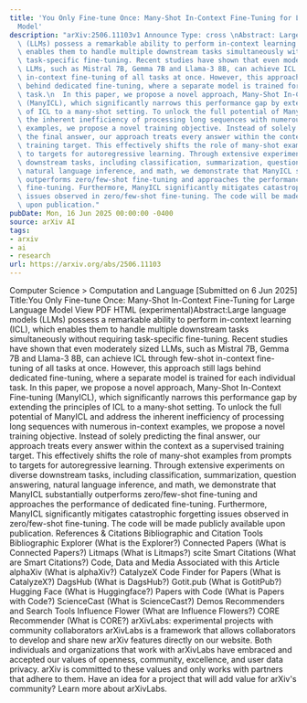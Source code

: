 ```yaml
---
title: 'You Only Fine-tune Once: Many-Shot In-Context Fine-Tuning for Large Language
  Model'
description: "arXiv:2506.11103v1 Announce Type: cross \nAbstract: Large language models\
  \ (LLMs) possess a remarkable ability to perform in-context learning (ICL), which\
  \ enables them to handle multiple downstream tasks simultaneously without requiring\
  \ task-specific fine-tuning. Recent studies have shown that even moderately sized\
  \ LLMs, such as Mistral 7B, Gemma 7B and Llama-3 8B, can achieve ICL through few-shot\
  \ in-context fine-tuning of all tasks at once. However, this approach still lags\
  \ behind dedicated fine-tuning, where a separate model is trained for each individual\
  \ task.\n  In this paper, we propose a novel approach, Many-Shot In-Context Fine-tuning\
  \ (ManyICL), which significantly narrows this performance gap by extending the principles\
  \ of ICL to a many-shot setting. To unlock the full potential of ManyICL and address\
  \ the inherent inefficiency of processing long sequences with numerous in-context\
  \ examples, we propose a novel training objective. Instead of solely predicting\
  \ the final answer, our approach treats every answer within the context as a supervised\
  \ training target. This effectively shifts the role of many-shot examples from prompts\
  \ to targets for autoregressive learning. Through extensive experiments on diverse\
  \ downstream tasks, including classification, summarization, question answering,\
  \ natural language inference, and math, we demonstrate that ManyICL substantially\
  \ outperforms zero/few-shot fine-tuning and approaches the performance of dedicated\
  \ fine-tuning. Furthermore, ManyICL significantly mitigates catastrophic forgetting\
  \ issues observed in zero/few-shot fine-tuning. The code will be made publicly available\
  \ upon publication."
pubDate: Mon, 16 Jun 2025 00:00:00 -0400
source: arXiv AI
tags:
- arxiv
- ai
- research
url: https://arxiv.org/abs/2506.11103
---
```


Computer Science > Computation and Language
[Submitted on 6 Jun 2025]
Title:You Only Fine-tune Once: Many-Shot In-Context Fine-Tuning for Large Language Model
View PDF HTML (experimental)Abstract:Large language models (LLMs) possess a remarkable ability to perform in-context learning (ICL), which enables them to handle multiple downstream tasks simultaneously without requiring task-specific fine-tuning. Recent studies have shown that even moderately sized LLMs, such as Mistral 7B, Gemma 7B and Llama-3 8B, can achieve ICL through few-shot in-context fine-tuning of all tasks at once. However, this approach still lags behind dedicated fine-tuning, where a separate model is trained for each individual task.
In this paper, we propose a novel approach, Many-Shot In-Context Fine-tuning (ManyICL), which significantly narrows this performance gap by extending the principles of ICL to a many-shot setting. To unlock the full potential of ManyICL and address the inherent inefficiency of processing long sequences with numerous in-context examples, we propose a novel training objective. Instead of solely predicting the final answer, our approach treats every answer within the context as a supervised training target. This effectively shifts the role of many-shot examples from prompts to targets for autoregressive learning. Through extensive experiments on diverse downstream tasks, including classification, summarization, question answering, natural language inference, and math, we demonstrate that ManyICL substantially outperforms zero/few-shot fine-tuning and approaches the performance of dedicated fine-tuning. Furthermore, ManyICL significantly mitigates catastrophic forgetting issues observed in zero/few-shot fine-tuning. The code will be made publicly available upon publication.
References & Citations
Bibliographic and Citation Tools
Bibliographic Explorer (What is the Explorer?)
Connected Papers (What is Connected Papers?)
Litmaps (What is Litmaps?)
scite Smart Citations (What are Smart Citations?)
Code, Data and Media Associated with this Article
alphaXiv (What is alphaXiv?)
CatalyzeX Code Finder for Papers (What is CatalyzeX?)
DagsHub (What is DagsHub?)
Gotit.pub (What is GotitPub?)
Hugging Face (What is Huggingface?)
Papers with Code (What is Papers with Code?)
ScienceCast (What is ScienceCast?)
Demos
Recommenders and Search Tools
Influence Flower (What are Influence Flowers?)
CORE Recommender (What is CORE?)
arXivLabs: experimental projects with community collaborators
arXivLabs is a framework that allows collaborators to develop and share new arXiv features directly on our website.
Both individuals and organizations that work with arXivLabs have embraced and accepted our values of openness, community, excellence, and user data privacy. arXiv is committed to these values and only works with partners that adhere to them.
Have an idea for a project that will add value for arXiv's community? Learn more about arXivLabs.